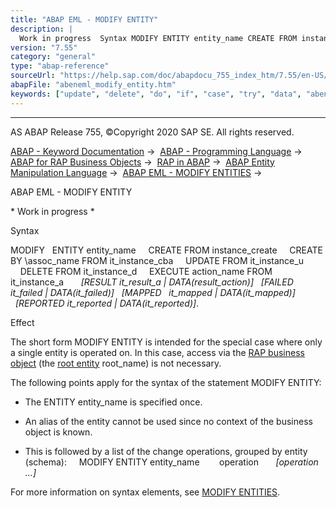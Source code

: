 ```yaml
---
title: "ABAP EML - MODIFY ENTITY"
description: |
  Work in progress  Syntax MODIFY ENTITY entity_name CREATE FROM instance_create CREATE BY assoc_name FROM it_instance_cba UPDATE FROM it_instance_u DELETE FROM it_instance_d EXECUTE action_name FROM it_instance_a RESULT it_result_a  DATA(result_action) FAILED   it
version: "7.55"
category: "general"
type: "abap-reference"
sourceUrl: "https://help.sap.com/doc/abapdocu_755_index_htm/7.55/en-US/abeneml_modify_entity.htm"
abapFile: "abeneml_modify_entity.htm"
keywords: ["update", "delete", "do", "if", "case", "try", "data", "abeneml", "modify", "entity"]
---
```


* * *

AS ABAP Release 755, ©Copyright 2020 SAP SE. All rights reserved.

[ABAP - Keyword Documentation](https://help.sap.com/doc/abapdocu_755_index_htm/7.55/en-US/abenabap.htm) →  [ABAP - Programming Language](https://help.sap.com/doc/abapdocu_755_index_htm/7.55/en-US/abenabap_reference.htm) →  [ABAP for RAP Business Objects](https://help.sap.com/doc/abapdocu_755_index_htm/7.55/en-US/abenabap_business_objects.htm) →  [RAP in ABAP](https://help.sap.com/doc/abapdocu_755_index_htm/7.55/en-US/abenrestful_abap_programming.htm) →  [ABAP Entity Manipulation Language](https://help.sap.com/doc/abapdocu_755_index_htm/7.55/en-US/abeneml.htm) →  [ABAP EML - MODIFY ENTITIES](https://help.sap.com/doc/abapdocu_755_index_htm/7.55/en-US/abeneml_modify_entities.htm) → 

ABAP EML - MODIFY ENTITY

\* Work in progress \*

Syntax

MODIFY
  ENTITY entity\_name
    CREATE FROM instance\_create
    CREATE BY \\assoc\_name FROM it\_instance\_cba
    UPDATE FROM it\_instance\_u
    DELETE FROM it\_instance\_d
    EXECUTE action\_name FROM it\_instance\_a
      *\[*RESULT it\_result\_a *|* DATA(result\_action)*\]*
  *\[*FAILED   it\_failed *|* DATA(it\_failed)*\]*
  *\[*MAPPED   it\_mapped *|* DATA(it\_mapped)*\]*
  *\[*REPORTED it\_reported *|* DATA(it\_reported)*\]*.

Effect

The short form MODIFY ENTITY is intended for the special case where only a single entity is operated on. In this case, access via the [RAP business object](https://help.sap.com/doc/abapdocu_755_index_htm/7.55/en-US/abenrap_bo_glosry.htm "Glossary Entry") (the [root entity](https://help.sap.com/doc/abapdocu_755_index_htm/7.55/en-US/abenroot_entity_glosry.htm "Glossary Entry") root\_name) is not necessary.

The following points apply for the syntax of the statement MODIFY ENTITY:

-   The ENTITY entity\_name is specified once.

-   An alias of the entity cannot be used since no context of the business object is known.

-   This is followed by a list of the change operations, grouped by entity (schema):
        MODIFY ENTITY entity\_name
           operation
          *\[*operation ...*\]*

For more information on syntax elements, see [MODIFY ENTITIES](https://help.sap.com/doc/abapdocu_755_index_htm/7.55/en-US/abeneml_modify_entities.htm).